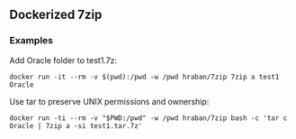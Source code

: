 ## Dockerized 7zip


### Examples

Add Oracle folder to test1.7z:

    docker run -it --rm -v $(pwd):/pwd -w /pwd hraban/7zip 7zip a test1 Oracle

Use tar to preserve UNIX permissions and ownership:

    docker run -ti --rm -v "$PWD:/pwd" -w /pwd hraban/7zip bash -c 'tar c Oracle | 7zip a -si test1.tar.7z'

